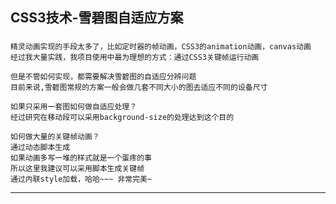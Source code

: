   
CSS3技术-雪碧图自适应方案
-----------------------------------
### 
	精灵动画实现的手段太多了，比如定时器的帧动画，CSS3的animation动画，canvas动画
	经过我大量实践，我项目使用中最为理想的方式：通过CSS3关键帧运行动画
	
	但是不管如何实现，都需要解决雪碧图的自适应分辨问题
	目前来说,雪碧图常规的方案一般会做几套不同大小的图去适应不同的设备尺寸
	
	如果只采用一套图如何做自适应处理？
	经过研究在移动段可以采用background-size的处理达到这个目的
	
	如何做大量的关键帧动画？
	通过动态脚本生成
	如果动画多写一堆的样式就是一个蛋疼的事
	所以这里我建议可以采用脚本生成关键帧
	通过内联style加载，哈哈~~~ 非常完美~


-----------------------------------

